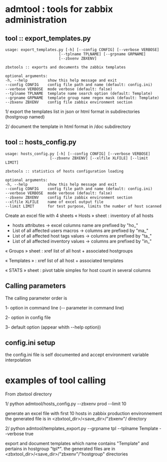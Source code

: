 
# admtool : tools for zabbix administration

## tool :: export_templates.py
    usage: export_templates.py [-h] [--config CONFIG] [--verbose VERBOSE]
                            [--tplname TPLNAME] [--grpname GRPNAME]
                            [--zbxenv ZBXENV]

    zbxtools :: exports and documents the zabbix templates

    optional arguments:
    -h, --help         show this help message and exit
    --config CONFIG    config file path and name (default: config.ini)
    --verbose VERBOSE  mode verbose (default: false)
    --tplname TPLNAME  template name search option (default: Template)
    --grpname GRPNAME  template group name regex mask (default: Template)
    --zbxenv ZBXENV    config file zabbix environment section

1/ export the templates list in json or html format in subdirectories (hostgroup named) 

2/ document the template in html format in /doc subdirectory
 

## tool :: hosts_config.py
    usage: hosts_config.py [-h] [--config CONFIG] [--verbose VERBOSE]
                        [--zbxenv ZBXENV] [--xlfile XLFILE] [--limit LIMIT]

    zbxtools :: statistics of hosts configuration loading

    optional arguments:
    -h, --help         show this help message and exit
    --config CONFIG    config file path and name (default: config.ini)
    --verbose VERBOSE  mode verbose (default: false)
    --zbxenv ZBXENV    config file zabbix environment section
    --xlfile XLFILE    name of excel output file
    --limit LIMIT      for test purpose, limits the number of host scanned

Create an excel file with 4 sheets
« Hosts » sheet : inventory of all hosts 
- hosts attributes -> excel columns name are prefixed by "ho_"
- List of all affected users macros -> columns are prefixed by "ma_" 
- List of all affected host tags values  -> columns are prefixed by "ta_"
- List of all affected inventory values -> columns are prefixed by "in_"

« Groups » sheet : xref list of all host + associated hostgroups 

« Templates » : xref list of all host + associated templates 

« STATS » sheet : pivot table simples for host count in several columns 


## Calling parameters
The calling parameter order is

1- option in command line (-- parameter in command line) 

2- option in config file

3- default option (appear whith --help option))

## config.ini setup
the config.ini file is self documented and accept environment variable interpolation

# examples of tool calling
From zbxtool directory 

1/ python admtool/hosts_config.py --zbxenv prod --limit 10

generate an excel file with first 10 hosts in zabbix production environnement
the generated file is in <zbxtool_dir>/<save_dir>/"zbxenv"/ directory

2/ python admtool/templates_export.py --grpname tpl --tplname Template --verbose true

export and document templates which name contains "Template" and pertains in hostgroup "tpl*".
the generated files are in <zbxtool_dir>/<save_dir>/"zbxenv"/"hostgroup" directories